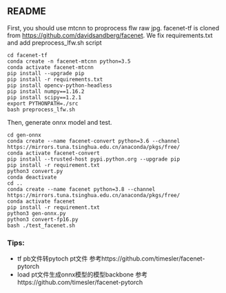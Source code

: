 ## README
First, you should use mtcnn to proprocess flw raw jpg.
facenet-tf is cloned from https://github.com/davidsandberg/facenet.
We fix requirements.txt and add preprocess_lfw.sh script
```shell
cd facenet-tf
conda create -n facenet-mtcnn python=3.5
conda activate facenet-mtcnn
pip install --upgrade pip
pip install -r requirements.txt
pip install opencv-python-headless
pip install numpy==1.16.2
pip install scipy==1.2.1
export PYTHONPATH=./src
bash preprocess_lfw.sh
```

Then, generate onnx model and test.
```shell
cd gen-onnx
conda create --name facenet-convert python=3.6 --channel https://mirrors.tuna.tsinghua.edu.cn/anaconda/pkgs/free/
conda activate facenet-convert
pip install --trusted-host pypi.python.org --upgrade pip
pip install -r requirement.txt
python3 convert.py
conda deactivate
cd ..
conda create --name facenet python=3.8 --channel https://mirrors.tuna.tsinghua.edu.cn/anaconda/pkgs/free/
conda activate facenet
pip install -r requirement.txt
python3 gen-onnx.py
python3 convert-fp16.py
bash ./test_facenet.sh
```


### Tips:

* tf pb文件转pytoch pt文件 参考https://github.com/timesler/facenet-pytorch
* load pt文件生成onnx模型的模型backbone 参考https://github.com/timesler/facenet-pytorch
